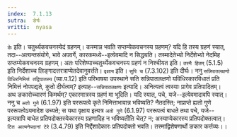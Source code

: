 ```yaml
---
index:  7.1.13
sutra:  ङेर्यः
vritti:  nyasa
---
```


`ङेः` इति। चतुर्थ्यकवचनस्येदं ग्रहणम्। कस्मान्न भवति सप्तम्येकवचनस्य ग्रहणम्? यदि हि तस्य ग्रहणं स्यात्, तदा--अत्यन्तसंयोगे, भावे अपवर्गे, कारकमध्ये--इत्येवमादि न सिद्ध्यति। तस्मादेतेभ्यो निर्देशेभ्यो नेदमिह सप्तम्येकवचनस्य ग्रहणम्। अतः परिशेष्याच्चतुर्थ्येकवचनस्य ग्रहणं न निश्चीयत इति। `तस्मै हितम्` (5.1.5) इति निर्देशाच्च लिङ्गादत्तरत्राप्येतदेवानुवर्त्तते। `वृक्षाय` इति। `सुपि च` (7.3.102) इति दीर्घः।
ननु `सन्निपातलक्षणो विधिरनिमित्तं तद्विघातस्य` (व्या.प.12) इति परिभाषया उपस्थाने सति सन्निपातलक्षणो यविधिरकारविधातं प्रति निमित्तं नोपपद्यते, कुतो दीर्घत्वम्? इत्याह--`सन्निपातलक्षणः` इत्यादि। अनित्यत्वं त्वस्याः प्रागेव प्रतिपादितम्। अथ ङकारोच्चारणं किमर्थम्? एकारमात्रस्य ग्रहणं मा भूदिति। यदि स्यात्, पचे, यजे--इत्येवमादावपि स्यात्। ननु च `अतो गुणे` (6.1.97) इति पररूपत्वे कृते निमित्ताभावान्न भविष्यति? नैतदस्ति; नाप्राप्ते ह्यतो गुणे पररूपत्वेऽयमादेश उच्यते; स यथा वृक्षाय इत्यत्र `अतो गुणे` (6.1.97) पररूपत्वं बाधते तथा पचे, यजे--इत्यत्रापि बाधेत प्रतिपदोक्तस्येकारस्य ग्रहणादिह न भविष्यतीति चेत्? न; अस्याप्येकारस्य प्रतिपदोक्तत्वात्। `टित आत्मनेपदानां टेरे` (3.4.79) इति निर्द्देशादेकारः प्रतिपदोक्तो भवति। तस्माद्विशेषणार्थो ङकार कर्त्तव्यः।।

